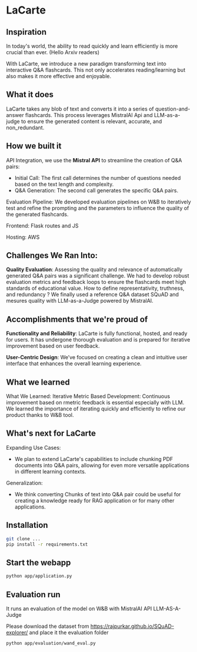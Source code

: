 # LaCarte

## Inspiration

In today's world, the ability to read quickly and learn efficiently is more crucial than ever. (Hello Arxiv readers) 

With LaCarte, we introduce a new paradigm transforming text into interactive Q&A flashcards. This not only accelerates reading/learning but also makes it more effective and enjoyable.

## What it does

LaCarte takes any blob of text and converts it into a series of question-and-answer flashcards. This process leverages MistralAI Api and LLM-as-a-judge to ensure the generated content is relevant, accurate, and non_redundant.

## How we built it

API Integration, we use the **Mistral API** to streamline the creation of Q&A pairs: 
- Initial Call: The first call determines the number of questions needed based on the text length and complexity.
- Q&A Generation: The second call generates the specific Q&A pairs.

Evaluation Pipeline: 
We developed evaluation pipelines on W&B to iteratively test and refine the prompting and the parameters to influence the quality of the generated flashcards.

Frontend:
Flask routes and JS

Hosting:
AWS

## Challenges We Ran Into:

**Quality Evaluation**: Assessing the quality and relevance of automatically generated Q&A pairs was a significant challenge. We had to develop robust evaluation metrics and feedback loops to ensure the flashcards meet high standards of educational value. How to define representativity, truthness, and redundancy ? We finally used a reference Q&A dataset SQuAD and mesures quality with LLM-as-a-Judge powered by MistralAI.

## Accomplishments that we're proud of

**Functionality and Reliability**: LaCarte is fully functional, hosted, and ready for users. It has undergone thorough evaluation and is prepared for iterative improvement based on user feedback.

**User-Centric Design**: We’ve focused on creating a clean and intuitive user interface that enhances the overall learning experience.

## What we learned

What We Learned: Iterative Metric Based Development: Continuous improvement based on rmetric feedback is essential especially with LLM. We learned the importance of iterating quickly and efficiently to refine our product thanks to W&B tool.


## What's next for LaCarte

Expanding Use Cases: 
- We plan to extend LaCarte's capabilities to include chunking PDF documents into Q&A pairs, allowing for even more versatile applications in different learning contexts.

Generalization: 
- We think converting Chunks of text into Q&A pair could be useful for creating a knowledge ready for RAG application or for many other applications. 


## Installation
```bash
git clone ...
pip install -r requirements.txt
```


## Start the webapp

```bash
python app/application.py
```


## Evaluation run

It runs an evaluation of the model on W&B with MistralAI API LLM-AS-A-Judge

Please download the dataset from https://rajpurkar.github.io/SQuAD-explorer/ and place it the evaluation folder

```bash
python app/evaluation/wand_eval.py
```